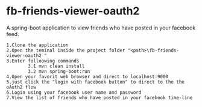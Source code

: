 # fb-friends-viewer-oauth2
A spring-boot application to view friends who have posted in your facebook feed.


	1.Clone the application 
	2.Open the teminal inside the project folder "<path>\fb-friends-viewer-oauth2 "
	3.Enter folloowing commands 
			3.1 mvn clean install
			3.2	mvn spring-boot:run
	4.Open your favorit web browser and direct to localhost:9000
	5.just click the "login with facebook button" to direct to the the oAuth2 flow
	6.Login using your facebook user name and password
	7.View the list of friends who have posted in your facebook time-line


